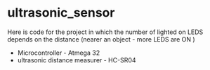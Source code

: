 # ultrasonic_sensor

Here is code for the project in which the number of lighted on LEDS depends on the distance (nearer an object - more LEDS are ON )
* Microcontroller - Atmega 32
* ultrasonic distance measurer - HC-SR04
